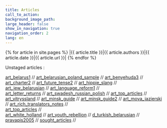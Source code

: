 ```yaml
---
title: Articles
call_to_action: 
background_image_path:
large_header: false
show_in_navigation: true
navigation_order: 2
lang: en
---
```


{% for article in site.pages %}
|{{ article.title }}|{{ article.authors }}|{{ article.date }}|{{ article.url }}|
{% endfor %}


Unstaged articles : 

[art_belarus1](/pages/articles/art_belarus1) // 
[art_belarusian_poland_sample](/pages/articles/art_belarusian_poland_sample) // 
[art_benyehuda3](/pages/articles/art_benyehuda3) // 
[art_charter2](/pages/articles/art_charter2) // 
[art_future_tense2](/pages/articles/art_future_tense2) //
[art_hippie_slang](/pages/articles/art_hippie_slang) //  
[art_jew_belarusian](/pages/articles/art_jew_belarusian) //
[art_language_reform1](/pages/articles/art_language_reform1) //  
[art_letter_returns](/pages/articles/art_letter_returns) // 
[art_swadesh_russian_polish](/pages/articles/art_swadesh_russian_polish) // 
[art_top_articles](/pages/articles/art_top_articles) // 
[art_vitryssland](/pages/articles/art_vitryssland) // 
[art_minsk_guide](/pages/articles/art_minsk_guide) // 
[art_minsk_guide2](/pages/articles/art_minsk_guide2) //
[art_mova_jazierski](/pages/articles/art_mova_jazierski) //
[art_rich_translators_notes](/pages/articles/art_rich_translators_notes) //    
[art_top_articles](/pages/articles/art_top_articles) //    
[art_white_holland](/pages/articles/art_white_holland) // 
[art_youth_rebellion](/pages/articles/art_youth_rebellion) //
[d_turkish_belarusian](/pages/articles/d_turkish_belarusian) //  
[pravapis2005](/pages/articles/pravapis2005) // 
[sought_articles](/pages/articles/sought_articles) // 

